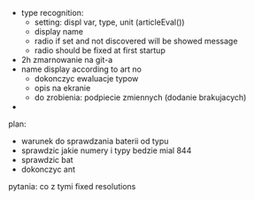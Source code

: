 - type recognition:
	- setting: displ var, type, unit (articleEval())
	- display name
	- radio if set and not discovered will be showed message
	- radio should be fixed at first startup 
- 2h zmarnowanie na git-a
- name display according to art no
	- dokonczyc ewaluacje typow
	- opis na ekranie
	- do zrobienia: podpiecie zmiennych (dodanie brakujacych)
- 

plan:
- warunek do sprawdzania baterii od typu
- sprawdzic jakie numery i typy bedzie mial 844
- sprawdzic bat
- dokonczyc ant

pytania: co z tymi fixed resolutions